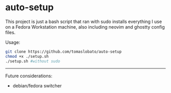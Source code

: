 # auto-setup

This project is just a bash script that ran with sudo installs everything I use on a Fedora Workstation machine, also including neovim and ghostty config files. 

Usage:
``` bash
git clone https://github.com/tomaslobato/auto-setup
chmod +x ./setup.sh
./setup.sh #without sudo
```
<hr/>

Future considerations:
- debian/fedora switcher
